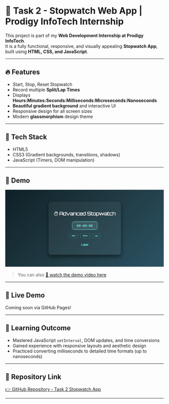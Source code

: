 # 🚀 Task 2 - Stopwatch Web App | Prodigy InfoTech Internship

This project is part of my **Web Development Internship at Prodigy InfoTech**.  
It is a fully functional, responsive, and visually appealing **Stopwatch App**, built using **HTML, CSS, and JavaScript**.

---

## 🔥 Features

- Start, Stop, Reset Stopwatch
- Record multiple **Split/Lap Times**
- Displays **Hours:Minutes:Seconds:Milliseconds:Microseconds:Nanoseconds**
- **Beautiful gradient background** and interactive UI
- Responsive design for all screen sizes
- Modern **glassmorphism** design theme

---

## 🌈 Tech Stack

- HTML5
- CSS3 (Gradient backgrounds, transitions, shadows)
- JavaScript (Timers, DOM manipulation)

---

## 📸 Demo

![Stopwatch Preview](StopWatch.png)
> You can also [🎥 watch the demo video here](./Demo_2.mp4)

---

## 🚀 Live Demo

Coming soon via GitHub Pages!

---

## 🧠 Learning Outcome

- Mastered JavaScript `setInterval`, DOM updates, and time conversions
- Gained experience with responsive layouts and aesthetic design
- Practiced converting milliseconds to detailed time formats (up to nanoseconds)

---

## 🔗 Repository Link

[👉 GitHub Repository - Task 2 Stopwatch App](https://github.com/prakhar-1010/Prodigy_InfoTech/tree/main/Task-2_StopwatchApp)

---
